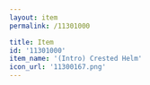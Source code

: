 ```yaml
---
layout: item
permalink: /11301000

title: Item
id: '11301000'
item_name: '(Intro) Crested Helm'
icon_url: '11300167.png'
---
```

